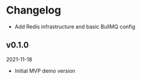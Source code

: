 # Changelog

- Add Redis infrastructure and basic BullMQ config

## v0.1.0

2021-11-18

- Initial MVP demo version
